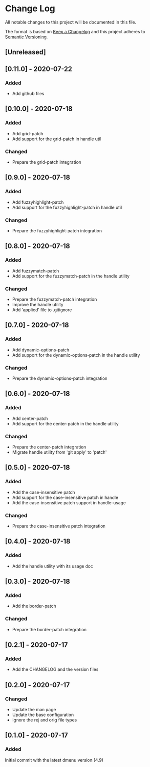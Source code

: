 
# Change Log
All notable changes to this project will be documented in this file.

The format is based on [Keep a Changelog](http://keepachangelog.com/)
and this project adheres to [Semantic Versioning](http://semver.org/).

## [Unreleased]

## [0.11.0] - 2020-07-22

### Added

- Add github files

## [0.10.0] - 2020-07-18

### Added

- Add grid-patch
- Add support for the grid-patch in handle util

### Changed

- Prepare the grid-patch integration

## [0.9.0] - 2020-07-18

### Added

- Add fuzzyhighlight-patch
- Add support for the fuzzyhighlight-patch in handle util

### Changed

- Prepare the fuzzyhighlight-patch integration

## [0.8.0] - 2020-07-18

### Added

- Add fuzzymatch-patch
- Add support for the fuzzymatch-patch in the handle utility

### Changed

- Prepare the fuzzymatch-patch integration
- Improve the handle utility
- Add 'applied' file to .gitignore

## [0.7.0] - 2020-07-18

### Added

- Add dynamic-options-patch
- Add support for the dynamic-options-patch in the handle utility

### Changed

- Prepare the dynamic-options-patch integration

## [0.6.0] - 2020-07-18

### Added

- Add center-patch
- Add support for the center-patch in the handle utility

### Changed

- Prepare the center-patch integration
- Migrate handle utility from 'git apply' to 'patch'

## [0.5.0] - 2020-07-18

### Added

- Add the case-insensitive patch
- Add support for the case-insensitive patch in handle
- Add the case-insensitive patch support in handle-usage

### Changed

- Prepare the case-insensitive patch integration

## [0.4.0] - 2020-07-18

### Added

- Add the handle utility with its usage doc

## [0.3.0] - 2020-07-18

### Added

- Add the border-patch

### Changed

- Prepare the border-patch integration

## [0.2.1] - 2020-07-17

### Added

- Add the CHANGELOG and the version files

## [0.2.0] - 2020-07-17

### Changed

- Update the man page
- Update the base configuration
- Ignore the rej and orig file types

## [0.1.0] - 2020-07-17

### Added

Initial commit with the latest dmenu version (4.9)

